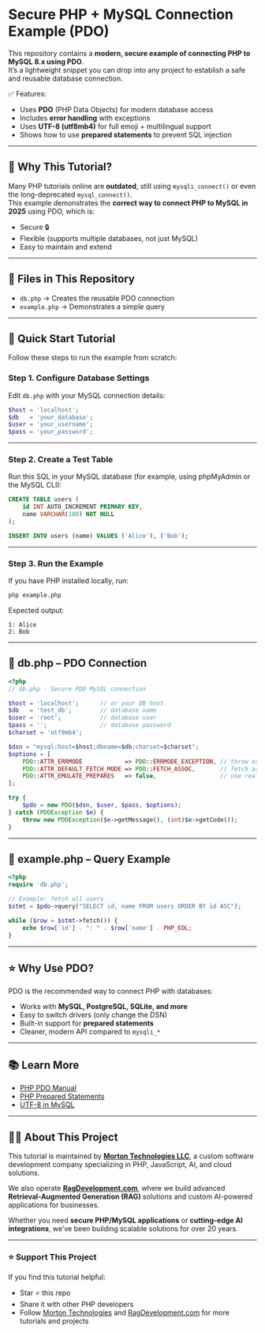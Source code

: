 # Secure PHP + MySQL Connection Example (PDO)

This repository contains a **modern, secure example of connecting PHP to MySQL 8.x using PDO**.  
It’s a lightweight snippet you can drop into any project to establish a safe and reusable database connection.

✅ Features:
- Uses **PDO** (PHP Data Objects) for modern database access  
- Includes **error handling** with exceptions  
- Uses **UTF-8 (utf8mb4)** for full emoji + multilingual support  
- Shows how to use **prepared statements** to prevent SQL injection  

---

## 📌 Why This Tutorial?

Many PHP tutorials online are **outdated**, still using `mysqli_connect()` or even the long-deprecated `mysql_connect()`.  
This example demonstrates the **correct way to connect PHP to MySQL in 2025** using PDO, which is:
- Secure 🔒  
- Flexible (supports multiple databases, not just MySQL)  
- Easy to maintain and extend  

---

## 📂 Files in This Repository

- `db.php` → Creates the reusable PDO connection  
- `example.php` → Demonstrates a simple query  

---

## 🚀 Quick Start Tutorial

Follow these steps to run the example from scratch:

### Step 1. Configure Database Settings
Edit `db.php` with your MySQL connection details:

```php
$host = 'localhost';
$db   = 'your_database';
$user = 'your_username';
$pass = 'your_password';
```

---

### Step 2. Create a Test Table
Run this SQL in your MySQL database (for example, using phpMyAdmin or the MySQL CLI):

```sql
CREATE TABLE users (
    id INT AUTO_INCREMENT PRIMARY KEY,
    name VARCHAR(100) NOT NULL
);

INSERT INTO users (name) VALUES ('Alice'), ('Bob');
```

---

### Step 3. Run the Example
If you have PHP installed locally, run:

```bash
php example.php
```

Expected output:

```
1: Alice
2: Bob
```

---

## 🔑 db.php – PDO Connection

```php
<?php
// db.php - Secure PDO MySQL connection

$host = 'localhost';      // or your DB host
$db   = 'test_db';        // database name
$user = 'root';           // database user
$pass = '';               // database password
$charset = 'utf8mb4';

$dsn = "mysql:host=$host;dbname=$db;charset=$charset";
$options = [
    PDO::ATTR_ERRMODE            => PDO::ERRMODE_EXCEPTION, // throw exceptions
    PDO::ATTR_DEFAULT_FETCH_MODE => PDO::FETCH_ASSOC,       // fetch assoc arrays
    PDO::ATTR_EMULATE_PREPARES   => false,                  // use real prepared stmts
];

try {
    $pdo = new PDO($dsn, $user, $pass, $options);
} catch (PDOException $e) {
    throw new PDOException($e->getMessage(), (int)$e->getCode());
}
```

---

## 📄 example.php – Query Example

```php
<?php
require 'db.php';

// Example: fetch all users
$stmt = $pdo->query("SELECT id, name FROM users ORDER BY id ASC");

while ($row = $stmt->fetch()) {
    echo $row['id'] . ": " . $row['name'] . PHP_EOL;
}
```

---

## ⭐ Why Use PDO?

PDO is the recommended way to connect PHP with databases:
- Works with **MySQL, PostgreSQL, SQLite, and more**  
- Easy to switch drivers (only change the DSN)  
- Built-in support for **prepared statements**  
- Cleaner, modern API compared to `mysqli_*`  

---

## 📚 Learn More

- [PHP PDO Manual](https://www.php.net/manual/en/book.pdo.php)  
- [PHP Prepared Statements](https://www.php.net/manual/en/pdo.prepared-statements.php)  
- [UTF-8 in MySQL](https://dev.mysql.com/doc/refman/8.0/en/charset-unicode-utf8mb4.html)  

---

## 👨‍💻 About This Project

This tutorial is maintained by **[Morton Technologies LLC](https://mortontech.ai)**, a custom software development company specializing in PHP, JavaScript, AI, and cloud solutions.  

We also operate **[RagDevelopment.com](https://ragdevelopment.com)**, where we build advanced **Retrieval-Augmented Generation (RAG)** solutions and custom AI-powered applications for businesses.  

Whether you need **secure PHP/MySQL applications** or **cutting-edge AI integrations**, we’ve been building scalable solutions for over 20 years.  

---

### ⭐ Support This Project
If you find this tutorial helpful:
- Star ⭐ this repo  
- Share it with other PHP developers  
- Follow [Morton Technologies](https://mortontechdev.com) and [RagDevelopment.com](https://ragdevelopment.com) for more tutorials and projects  
